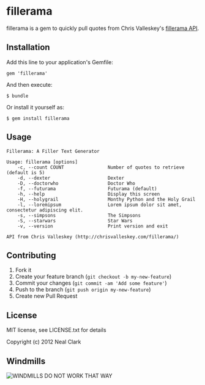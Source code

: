 # fillerama

fillerama is a gem to quickly pull quotes from Chris Valleskey's [fillerama API](http://chrisvalleskey.com/fillerama/).

## Installation

Add this line to your application's Gemfile:

    gem 'fillerama'

And then execute:

    $ bundle

Or install it yourself as:

    $ gem install fillerama

## Usage

    Fillerama: A Filler Text Generator
    
    Usage: fillerama [options]
        -c, --count COUNT                Number of quotes to retrieve (default is 5)
        -d, --dexter                     Dexter
        -D, --doctorwho                  Doctor Who
        -f, --futurama                   Futurama (default)
        -h, --help                       Display this screen
        -H, --holygrail                  Monthy Python and the Holy Grail
        -l, --loremipsum                 Lorem ipsum dolor sit amet, consectetur adipiscing elit.
        -s, --simpsons                   The Simpsons
        -S, --starwars                   Star Wars
        -v, --version                    Print version and exit
  
    API from Chris Valleskey (http://chrisvalleskey.com/fillerama/)

## Contributing

1. Fork it
2. Create your feature branch (`git checkout -b my-new-feature`)
3. Commit your changes (`git commit -am 'Add some feature'`)
4. Push to the branch (`git push origin my-new-feature`)
5. Create new Pull Request

## License

MIT license, see LICENSE.txt for details

Copyright (c) 2012 Neal Clark

## Windmills

![WINDMILLS DO NOT WORK THAT WAY](https://raw.github.com/nclark/fillerama/master/windmills.jpg "WINDMILLS DO NOT WORK THAT WAY")
